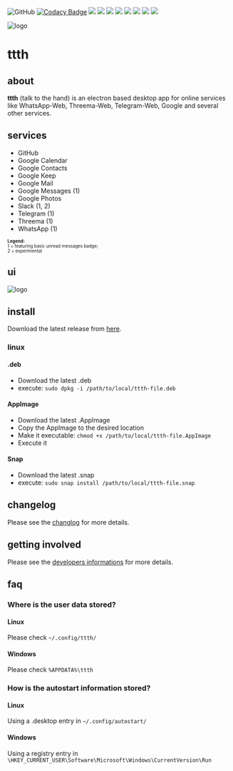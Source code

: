 ![GitHub](https://img.shields.io/github/license/yafp/ttth.svg)
[![Codacy Badge](https://api.codacy.com/project/badge/Grade/64a82c2d156f41c1b75431fb6da1c693)](https://www.codacy.com/app/yafp/ttth?utm_source=github.com&amp;utm_medium=referral&amp;utm_content=yafp/ttth&amp;utm_campaign=Badge_Grade)
![](https://img.shields.io/github/languages/count/yafp/ttth.svg?style=flat)
![](https://img.shields.io/github/repo-size/yafp/ttth.svg?style=flat)
![](https://img.shields.io/github/languages/code-size/yafp/ttth.svg?style=flat)
![](https://img.shields.io/github/release/yafp/ttth.svg?style=flat)
![](https://img.shields.io/github/release-date/yafp/ttth.svg?style=flat)
![](https://img.shields.io/github/last-commit/yafp/ttth.svg?style=flat)
![](https://img.shields.io/github/issues-closed-raw/yafp/ttth.svg?style=flat)
![](https://img.shields.io/github/issues-raw/yafp/ttth.svg?style=flat)


![logo](https://raw.githubusercontent.com/yafp/ttth/master/.github/logo_128x128.png)

# ttth
## about
**ttth** (talk to the hand) is an electron based desktop app for online services like WhatsApp-Web, Threema-Web, Telegram-Web, Google and several other services.

## services
* GitHub
* Google Calendar
* Google Contacts
* Google Keep
* Google Mail
* Google Messages (1)
* Google Photos
* Slack (1, 2)
* Telegram (1)
* Threema (1)
* WhatsApp (1)


<sub><sup>
**Legend:**  
1 = featuring basic unread messages badge;  
2 = experimental
</sup></sub>

## ui
![logo](https://raw.githubusercontent.com/yafp/ttth/master/.github/ui_latest.png)


## install
Download the latest release from [here](https://github.com/yafp/ttth/releases).

### linux

#### .deb
* Download the latest .deb
* execute: ```sudo dpkg -i /path/to/local/ttth-file.deb```

#### AppImage
* Download the latest .AppImage
* Copy the AppImage to the desired location
* Make it executable: ```chmod +x /path/to/local/ttth-file.AppImage```
* Execute it

#### Snap
* Download the latest .snap
* execute: ```sudo snap install /path/to/local/ttth-file.snap```


## changelog
Please see the [changlog](CHANGELOG.md) for more details.


## getting involved
Please see the [developers informations](DEVELOPMENT.md) for more details.


## faq
### Where is the user data stored?
#### Linux
Please check ```~/.config/ttth/```
#### Windows
Please check ```%APPDATA%\ttth```

### How is the autostart information stored?
#### Linux
Using a .desktop entry in ```~/.config/autostart/```
#### Windows
Using a registry entry in ```\HKEY_CURRENT_USER\Software\Microsoft\Windows\CurrentVersion\Run```
